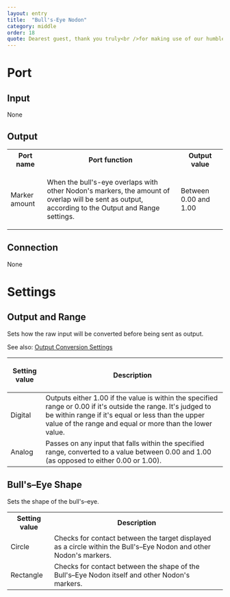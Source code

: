 ```yaml
---
layout: entry
title:  "Bull's-Eye Nodon"
category: middle
order: 18
quote: Dearest guest, thank you truly<br />for making use of our humble markers.
---
```

<h1>Port</h1>
<h2>Input</h2>
<p>None</p>
<h2>Output</h2>
<table class="wrapped">
  <colgroup>
    <col />
    <col />
    <col />
  </colgroup>
  <tbody>
    <tr>
      <th>Port name</th>
      <th>Port function</th>
      <th>Output value</th>
    </tr>
    <tr>
      <td label="Port name"><span>Marker amount</span></td>
      <td label="Port function">
        <p>When the bull's-eye overlaps with other Nodon's markers, the amount of overlap will be sent as output, according to the Output and Range settings. </p>
      </td>
      <td label="Output value"><span>Between 0.00 and 1.00</span></td>
    </tr>
  </tbody>
</table>
<h2>Connection</h2>
<p>None</p>
<h1>Settings</h1>
<h2>Output and Range</h2>
<p>Sets how the raw input will be converted before being sent as output.</p>
<p>See also: <a href="/nodopedia/tips/output-conversion-settings">Output Conversion Settings</a></p>
<table class="wrapped">
  <colgroup>
    <col />
    <col />
  </colgroup>
  <thead>
    <tr>
      <th>
        <p>Setting value</p>
      </th>
      <th>
        <p>Description</p>
      </th>
    </tr>
  </thead>
  <tbody>
    <tr>
      <td label="Setting value"><span>Digital</span></td>
      <td label="Description"><span>Outputs either 1.00 if the value is within the specified range or 0.00 if it's outside the range. It's judged to be within range if it's equal or less than the upper value of the range and equal or more than the lower value.</span></td>
    </tr>
    <tr>
      <td label="Setting value"><span>Analog</span></td>
      <td label="Description"><span>Passes on any input that falls within the specified range, converted to a value between 0.00 and 1.00 (as opposed to either 0.00 or 1.00).</span></td>
    </tr>
  </tbody>
</table>
<h2>Bull's–Eye Shape</h2>
<p>Sets the shape of the bull's–eye.</p>
<table class="wrapped">
  <colgroup>
    <col />
    <col />
  </colgroup>
  <tbody>
    <tr>
      <th>Setting value</th>
      <th>Description</th>
    </tr>
    <tr>
      <td label="Setting value"><span>Circle</span></td>
      <td label="Description"><span>Checks for contact between the target displayed as a circle within the Bull's–Eye Nodon and other Nodon's markers.</span></td>
    </tr>
    <tr>
      <td label="Setting value"><span>Rectangle</span></td>
      <td label="Description"><span>Checks for contact between the shape of the Bull's–Eye Nodon itself and other Nodon's markers.</span></td>
    </tr>
  </tbody>
</table>